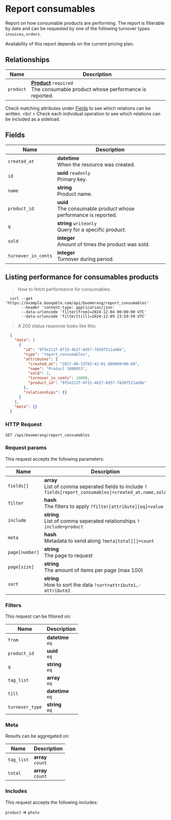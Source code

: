 # Report consumables

Report on how consumable products are performing. The report is filterable
by date and can be requested by one of the following turnover types:
`invoices`, `orders`.

<aside class="notice">
  Availability of this report depends on the current pricing plan.
</aside>

## Relationships
Name | Description
-- | --
`product` | **[Product](#products)** `required`<br>The consumable product whose performance is reported.


Check matching attributes under [Fields](#report-consumables-fields) to see which relations can be written.
<br/ >
Check each individual operation to see which relations can be included as a sideload.
## Fields

 Name | Description
-- | --
`created_at` | **datetime** <br>When the resource was created.
`id` | **uuid** `readonly`<br>Primary key.
`name` | **string** <br>Product name.
`product_id` | **uuid** <br>The consumable product whose performance is reported.
`q` | **string** `writeonly`<br>Query for a specific product.
`sold` | **integer** <br>Amount of times the product was sold.
`turnover_in_cents` | **integer** <br>Turnover during period.


## Listing performance for consumables products


> How to fetch performance for consumables:

```shell
  curl --get 'https://example.booqable.com/api/boomerang/report_consumables'
       --header 'content-type: application/json'
       --data-urlencode 'filter[from]=2024-12-04 00:00:00 UTC'
       --data-urlencode 'filter[till]=2024-12-09 23:59:59 UTC'
```

> A 200 status response looks like this:

```json
  {
    "data": [
      {
        "id": "9f5e212f-8f15-4b27-8d57-7820f511ad8e",
        "type": "report_consumables",
        "attributes": {
          "created_at": "2017-08-15T03:42:01.000000+00:00",
          "name": "Product 1000053",
          "sold": 2,
          "turnover_in_cents": 10000,
          "product_id": "9f5e212f-8f15-4b27-8d57-7820f511ad8e"
        },
        "relationships": {}
      }
    ],
    "meta": {}
  }
```

### HTTP Request

`GET /api/boomerang/report_consumables`

### Request params

This request accepts the following parameters:

Name | Description
-- | --
`fields[]` | **array** <br>List of comma seperated fields to include `?fields[report_consumables]=created_at,name,sold`
`filter` | **hash** <br>The filters to apply `?filter[attribute][eq]=value`
`include` | **string** <br>List of comma seperated relationships `?include=product`
`meta` | **hash** <br>Metadata to send along `?meta[total][]=count`
`page[number]` | **string** <br>The page to request
`page[size]` | **string** <br>The amount of items per page (max 100)
`sort` | **string** <br>How to sort the data `?sort=attribute1,-attribute2`


### Filters

This request can be filtered on:

Name | Description
-- | --
`from` | **datetime** <br>`eq`
`product_id` | **uuid** <br>`eq`
`q` | **string** <br>`eq`
`tag_list` | **array** <br>`eq`
`till` | **datetime** <br>`eq`
`turnover_type` | **string** <br>`eq`


### Meta

Results can be aggregated on:

Name | Description
-- | --
`tag_list` | **array** <br>`count`
`total` | **array** <br>`count`


### Includes

This request accepts the following includes:

`product` => 
`photo`








